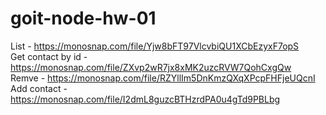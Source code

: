 # goit-node-hw-01
List - https://monosnap.com/file/Yjw8bFT97VlcvbiQU1XCbEzyxF7opS </br>
Get contact by id - https://monosnap.com/file/ZXvp2wR7jx8xMK2uzcRVW7QohCxgQw </br>
Remve - https://monosnap.com/file/RZYllIm5DnKmzQXqXPcpFHFjeUQcnI </br>
Add contact - https://monosnap.com/file/I2dmL8guzcBTHzrdPA0u4gTd9PBLbg
